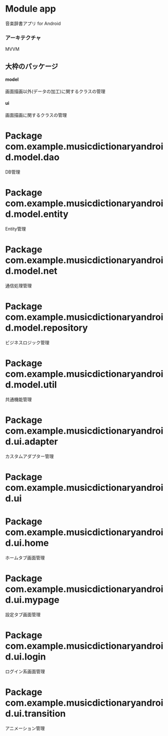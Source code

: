 # Module app
音楽辞書アプリ for Android
### アーキテクチャ
MVVM

## 大枠のパッケージ
#### model
画面描画以外(データの加工)に関するクラスの管理

#### ui
画面描画に関するクラスの管理

# Package com.example.musicdictionaryandroid.model.dao
DB管理

# Package com.example.musicdictionaryandroid.model.entity
Entity管理

# Package com.example.musicdictionaryandroid.model.net
通信処理管理

# Package com.example.musicdictionaryandroid.model.repository
ビジネスロジック管理

# Package com.example.musicdictionaryandroid.model.util
共通機能管理

# Package com.example.musicdictionaryandroid.ui.adapter
カスタムアダプター管理

# Package com.example.musicdictionaryandroid.ui

# Package com.example.musicdictionaryandroid.ui.home
ホームタブ画面管理

# Package com.example.musicdictionaryandroid.ui.mypage
設定タブ画面管理

# Package com.example.musicdictionaryandroid.ui.login
ログイン系画面管理

# Package com.example.musicdictionaryandroid.ui.transition
アニメーション管理
